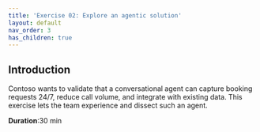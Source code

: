 ```yaml
---
title: 'Exercise 02: Explore an agentic solution'
layout: default
nav_order: 3
has_children: true
---
```


## Introduction
Contoso wants to validate that a conversational agent can capture booking requests 24/7, reduce call volume, and integrate with existing data. This exercise lets the team experience and dissect such an agent.


**Duration**:30 min
